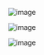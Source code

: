 





![image](https://user-images.githubusercontent.com/12541755/113860464-b346f980-976b-11eb-8d54-ad56bad298bd.png)

![image](https://user-images.githubusercontent.com/12541755/113863973-f30fe000-976f-11eb-8e11-f8b0b9d1caf1.png)

![image](https://user-images.githubusercontent.com/12541755/114029165-dd1d2080-983e-11eb-842d-892ecf53ef55.png)
